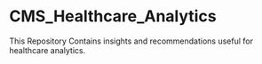# CMS_Healthcare_Analytics
This Repository Contains insights and recommendations useful for healthcare analytics. 

